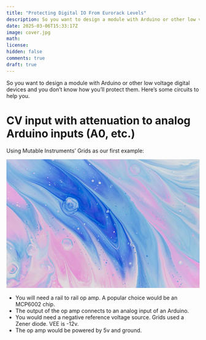 ```yaml
---
title: "Protecting Digital IO From Eurorack Levels"
description: So you want to design a module with Arduino or other low voltage digital devices and you don’t know how you’ll protect them.
date: 2025-03-06T15:33:17Z
image: cover.jpg
math: 
license: 
hidden: false
comments: true
draft: true
---
```

So you want to design a module with Arduino or other low voltage digital devices and you don’t know how you’ll protect them. Here’s some circuits to help you.


# CV input with attenuation to analog Arduino inputs (A0, etc.)

Using Mutable Instruments’ Grids as our first example:

![cover.jpg](cover.jpg)

- You will need a rail to rail op amp. A popular choice would be an MCP6002 chip.
- The output of the op amp connects to an analog input of an Arduino.
- You would need a negative reference voltage source. Grids used a Zener diode. VEE is -12v.
- The op amp would be powered by 5v and ground.
